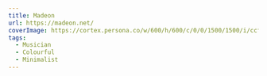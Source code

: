 ```yaml
---
title: Madeon
url: https://madeon.net/
coverImage: https://cortex.persona.co/w/600/h/600/c/0/0/1500/1500/i/ccfee30a94f017f23a841dce4b4f6bf14be5bec99edbf8afca7eadbd21959eaa/AVATAR-NEW.jpg
tags:
  - Musician
  - Colourful
  - Minimalist
---
```

